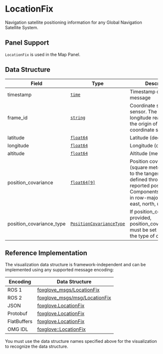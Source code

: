 # LocationFix

Navigation satellite positioning information for any Global Navigation Satellite System.

## Panel Support

`LocationFix` is used in the Map Panel.

## Data Structure

| Field                    | Type                                                        | Description                                                                                                                                                                  |
| ------------------------ | ----------------------------------------------------------- | ---------------------------------------------------------------------------------------------------------------------------------------------------------------------------- |
| timestamp                | [`time`](./built-in%20types#time)                           | Timestamp of the message                                                                                                                                                     |
| frame_id                 | [`string`](./built-in%20types#string)                       | Coordinate system of the sensor. The latitude and longitude readings are at the origin of this coordinate system.                                                            |
| latitude                 | [`float64`](./built-in%20types#float64)                     | Latitude (degrees)                                                                                                                                                           |
| longitude                | [`float64`](./built-in%20types#float64)                     | Longitude (degrees)                                                                                                                                                          |
| altitude                 | [`float64`](./built-in%20types#float64)                     | Altitude (meters)                                                                                                                                                            |
| position_covariance      | [`float64[9]`](./built-in%20types#float64)                  | Position covariance (square meters) relative to the tangent plane defined through the reported position. Components are ordered in row-major order as east, north, up (ENU). |
| position_covariance_type | [`PositionCovarianceType`](./enum-position-covariance-type) | If position_covariance is provided, position_covariance_type must be set to indicate the type of covariance.                                                                 |

## Reference Implementation

The visualization data structure is framework-independent and can be implemented using any supported message encoding:

| Encoding    | Data Structure                                                                                                      |
| ----------- | ------------------------------------------------------------------------------------------------------------------- |
| ROS 1       | [foxglove_msgs/LocationFix](https://github.com/foxglove/foxglove-sdk/blob/main/schemas/ros1/LocationFix.msg)        |
| ROS 2       | [foxglove_msgs/msg/LocationFix](https://github.com/foxglove/foxglove-sdk/blob/main/schemas/ros2/LocationFix.msg)    |
| JSON        | [foxglove.LocationFix](https://github.com/foxglove/foxglove-sdk/blob/main/schemas/jsonschema/LocationFix.json)      |
| Protobuf    | [foxglove.LocationFix](https://github.com/foxglove/foxglove-sdk/blob/main/schemas/proto/foxglove/LocationFix.proto) |
| FlatBuffers | [foxglove.LocationFix](https://github.com/foxglove/foxglove-sdk/blob/main/schemas/flatbuffer/LocationFix.fbs)       |
| OMG IDL     | [foxglove::LocationFix](https://github.com/foxglove/foxglove-sdk/blob/main/schemas/omgidl/foxglove/LocationFix.idl) |

You must use the data structure names specified above for the visualization to recognize the data structure.
